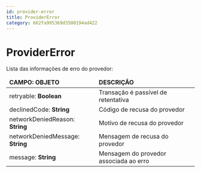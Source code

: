 ```yaml
---
id: provider-error
title: ProviderError
category: 662fa995369d3500194ad422
---
```


# ProviderError

Lista das informações de erro do provedor:

<table>
    <thead>
        <tr>
            <td><strong>CAMPO: OBJETO</strong></td>
            <td><strong>DESCRIÇÃO</strong></td>
        </tr>
    </thead>
    <tbody>
        <tr>
            <td>retryable: <b>Boolean</b></td>
            <td>Transação é passível de retentativa</td>
        </tr>
        <tr>
            <td>declinedCode: <b>String</b></td>
            <td>Código de recusa do provedor</td>
        </tr>
        <tr>
            <td>networkDeniedReason: <b>String</b></td>
            <td>Motivo de recusa do provedor</td>
        </tr>
        <tr>
            <td>networkDeniedMessage: <b>String</b></td>
            <td>Mensagem de recusa do provedor</td>
        </tr>
        <tr>
            <td>message: <b>String</b></td>
            <td>Mensagem do provedor associada ao erro</td>
        </tr>
    </tbody>
</table>
